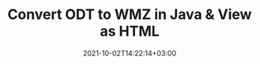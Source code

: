 ---
############################# Static ############################
layout: "autogen"
date: 2021-10-02T14:22:14+03:00
draft: false
path: "total/java/conversion/odt-to-wmz/"

############################# Head ############################
head_title: "Convert ODT to WMZ in Java - Sample Java Code"
head_description: "Java document conversion library to convert ODT to WMZ and 100+ other file formats in Java & J2SE applications. View the Converted WMZ document as HTML viewer."

############################# Header ############################
title: "Convert ODT to WMZ in Java & View as HTML"
description: "Programmatically convert ODT to WMZ in Java & J2SE platforms using flexible document manipulation options to customize the resultant document. Convert the complete document or some specific pages based on page numbers or selective page ranges using Java document conversion library."

############################# SubMenu ############################
submenu:
    enable: false

############################# Content ############################
content:
    enable: true
    block:
    - title_left: "ODT to WMZ Conversion in Java"
      content_left: |
          Perform ODT to WMZ file conversion in three simple steps using Java. View the converted document as HTML without any external software dependency.

          -   Create a new instance of **Converter** class and load the ODT file
          -   Set **ConvertOptions** for the WMZ document type
          -   Call **Convert** method of **Converter** class instance for conversion to WMZ
          -   Set options for HTML viewer
          -   Create **Viewer** object to view converted WMZ as HTML
          
      title_right: "Convert Remotely Located Documents"
      content_right: |
          You require `GroupDocs.Conversion` & `GroupDocs.Viewer` namespaces to convert between a wide range of popular document types such as PDF, Microsoft Word, Excel, PowerPoint, Project, Outlook, HTML, diagrams and image file formats. Explore other [Java APIs for Office documents](https://products.conholdate.com/total/java/) as offered by Conholdate.Total.
          
          Get the respective assembly files from the [downloads](https://downloads.conholdate.com/total/java) or fetch the whole package from [Maven](https://repository.conholdate.com/webapp/#/artifacts/browse/tree/General/repo) to add 'Conholdate.Total` directly in your workspace.
          
      code: |
          ```cs {linenos=false}
          // Convert ODT to WMZ using GroupDocs.Conversion API
          // Load the source ODT file to be converted
          Converter converter = new Converter("input.odt");

          // Get the convert options ready for the target WMZ format
          ConvertOptions convertOptions = new FileType().fromExtension("wmz").getConvertOptions();

          // Convert to WMZ format
          converter.convert("output.wmz", convertOptions);

          // Create Viewer object to view the converted WMZ as HTML
          try (Viewer viewer = new Viewer("output.wmz"))
          {
              // Set options for HTML viewer
              HtmlViewOptions viewOptions = HtmlViewOptions.forEmbeddedResources("output{0}.html");

              // View converted WMZ as HTML
              viewer.view(viewOptions);
          }
          ```
    - title_left: "Convert Password Protected ODT to WMZ"
      content_left: |
          Accurately load and convert documents that are protected with a password within your Java based applications. The file format conversion API also supports rendering remote documents from different sources including S3, Blob, FTP, Stream, URL or a local disk.

          -   Create new instance of **Converter** class and pass source document path
          -   Instantiate the proper **ConvertOptions** class e.g. (**PdfConvertOptions**, **WordProcessingConvertOptions**, **SpreadsheetConvertOptions** etc.)
          -   Call **convert** method of **Converter** class instance and pass filename for the converted document
        
      title_right: "Source Document Information Extraction"
      content_right: |
          The documents information extraction feature not only allows getting the basic information about the source document file but it also supports extracting some valuable file-format specific information such as project start and end dates of a Microsoft Project file, any printing restrictions on a PDF document, list of folders enclosed in an Outlook data file etc. 

          Convert popular document file formats on different operating systems such as Windows, Linux or macOS while using development environments such as NetBeans, IntelliJ IDEA and Eclipse.
          
      code: |
          ```cs {linenos=false}
          // Load and convert password protected documents
          WordProcessingLoadOptions loadOptions = new WordProcessingLoadOptions();
          loadOptions.setPassword("12345");

          // Create an instance of Converter class and pass source document path and the load options delegate as a constructor parameters
          Converter converter = new Converter("input.odt", loadOptions);

          // Instantiate PdfConvertOptions class
          PdfConvertOptions options = new PdfConvertOptions();

          // Call convert method of Converter class instance and pass filename for the converted document and the instance of ConvertOptions from the previous step
          converter.convert("output.wmz, options);
          ```
############################# About Formats ############################
about_formats:
    enable: false
############################# More Formats ############################
more_formats:
    enable: true
    auto: false
    other_out_formats: PDF DOCX DOT DOTX DOTM TXT RTF HTML MHTML XLS XLSX XLSM XLT XLTX XLTM DIF PPT PPTX PPS PPSX POT POTX POTM ODT OTT EMZ WMZ SVGZ TEX DCM WMF BMP PNG GIF JPEG TIFF
############################# Back to top ###############################
back_to_top:
  enable: true
---